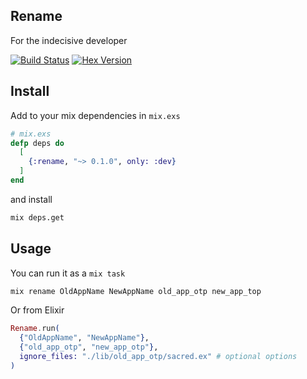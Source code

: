 ## Rename
For the indecisive developer

[![Build Status](https://travis-ci.org/MainShayne233/rename.svg?branch=master)](https://travis-ci.org/MainShayne233/rename)
[![Hex Version](http://img.shields.io/hexpm/v/rename.svg?style=flat)](https://hex.pm/packages/rename)

## Install
Add to your mix dependencies in `mix.exs`
```elixir
# mix.exs
defp deps do
  [
    {:rename, "~> 0.1.0", only: :dev}
  ]
end
```
and install
```bash
mix deps.get
```

## Usage
You can run it as a `mix task`
```bash
mix rename OldAppName NewAppName old_app_otp new_app_top
```
Or from Elixir
```elixir
Rename.run(
  {"OldAppName", "NewAppName"},
  {"old_app_otp", "new_app_otp"},
  ignore_files: "./lib/old_app_otp/sacred.ex" # optional options
)
```
